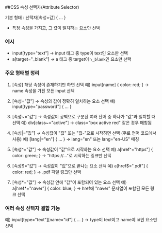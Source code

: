 ##CSS 속성 선택자(Attribute Selector)

기본 형태 : 선택자[속성=값] { ... }

- 특정 속성을 가지고, 그 값이 일치하는 요소만 선택

### 예시

- input[type="text"] → input 태그 중 type이 text인 요소만 선택
- a[target="_blank"] → a 태그 중 target이 `\_blank`인 요소만 선택

### 주요 형태별 정리

1. [속성]
   해당 속성이 존재하기만 하면 선택
   예) input[name] { color: red; }
   → name 속성을 가진 모든 input 선택

2. [속성="값"]
   → 속성의 값이 정확히 일치하는 요소 선택
   예) input[type="password"] { ... }

3. [속성~="값"]
   → 속성값이 공백으로 구분된 여러 단어 중 하나가 "값"과 일치할 때 선택
   예) div[class~="active"]
   → class="box active red" 같은 경우 매칭됨

4. [속성|="값"]
   → 속성값이 "값" 또는 "값-"으로 시작하면 선택 (주로 언어 코드에서 사용)
   예) [lang|="en"] { ... }
   → lang="en" 또는 lang="en-US" 매칭

5. [속성^="값"]
   → 속성값이 "값"으로 시작하는 요소 선택
   예) a[href^="https"] { color: green; }
   → "https://..."로 시작하는 링크만 선택

6. [속성$="값"]
   → 속성값이 "값"으로 끝나는 요소 선택
   예) a[href$=".pdf"] { color: red; }
   → .pdf 파일 링크만 선택

7. [속성*="값"]
   → 속성값 안에 "값"이 포함되어 있는 요소 선택
   예) a[href*="naver"] { color: blue; }
   → href에 "naver" 문자열이 포함된 모든 링크 선택

### 여러 속성 선택자 결합 가능

예) input[type="text"][name="id"] { ... }
→ type이 text이고 name이 id인 요소만 선택
